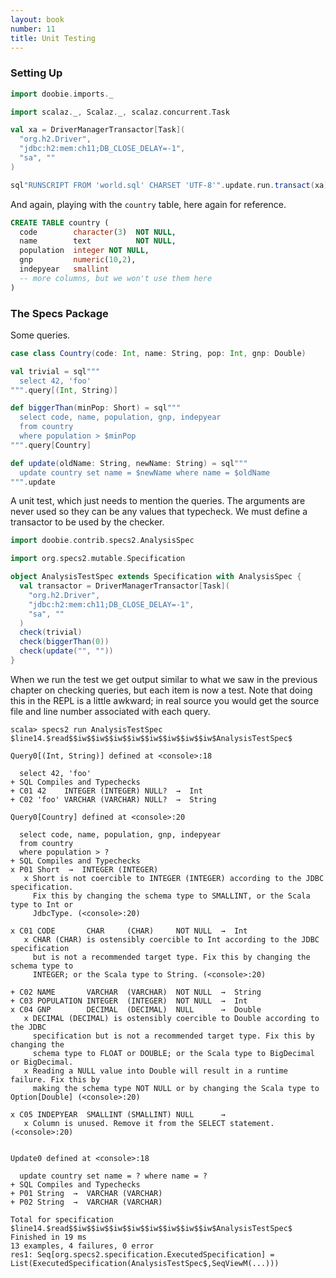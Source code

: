 ```yaml
---
layout: book
number: 11
title: Unit Testing
---
```


### Setting Up

```scala
import doobie.imports._

import scalaz._, Scalaz._, scalaz.concurrent.Task

val xa = DriverManagerTransactor[Task](
  "org.h2.Driver",                      
  "jdbc:h2:mem:ch11;DB_CLOSE_DELAY=-1", 
  "sa", ""                              
)

sql"RUNSCRIPT FROM 'world.sql' CHARSET 'UTF-8'".update.run.transact(xa).run
```

And again, playing with the `country` table, here again for reference.

```sql
CREATE TABLE country (
  code        character(3)  NOT NULL,
  name        text          NOT NULL,
  population  integer NOT NULL,
  gnp         numeric(10,2),
  indepyear   smallint
  -- more columns, but we won't use them here
)
```

### The Specs Package

Some queries.

```scala
case class Country(code: Int, name: String, pop: Int, gnp: Double)

val trivial = sql"""
  select 42, 'foo'
""".query[(Int, String)]

def biggerThan(minPop: Short) = sql"""
  select code, name, population, gnp, indepyear
  from country
  where population > $minPop
""".query[Country]

def update(oldName: String, newName: String) = sql"""
  update country set name = $newName where name = $oldName
""".update
```

A unit test, which just needs to mention the queries. The arguments are never used so they can be any values that typecheck. We must define a transactor to be used by the checker.

```scala
import doobie.contrib.specs2.AnalysisSpec

import org.specs2.mutable.Specification

object AnalysisTestSpec extends Specification with AnalysisSpec {
  val transactor = DriverManagerTransactor[Task](
    "org.h2.Driver",                      
    "jdbc:h2:mem:ch11;DB_CLOSE_DELAY=-1", 
    "sa", ""                              
  )
  check(trivial)
  check(biggerThan(0))
  check(update("", ""))
}
```

When we run the test we get output similar to what we saw in the previous chapter on checking queries, but each item is now a test. Note that doing this in the REPL is a little awkward; in real source you would get the source file and line number associated with each query.

```
scala> specs2 run AnalysisTestSpec
$line14.$read$$iw$$iw$$iw$$iw$$iw$$iw$$iw$$iw$AnalysisTestSpec$

Query0[(Int, String)] defined at <console>:18
  
  select 42, 'foo'
+ SQL Compiles and Typechecks
+ C01 42    INTEGER (INTEGER) NULL?  →  Int
+ C02 'foo' VARCHAR (VARCHAR) NULL?  →  String

Query0[Country] defined at <console>:20
  
  select code, name, population, gnp, indepyear
  from country
  where population > ?
+ SQL Compiles and Typechecks
x P01 Short  →  INTEGER (INTEGER)
   x Short is not coercible to INTEGER (INTEGER) according to the JDBC specification.
     Fix this by changing the schema type to SMALLINT, or the Scala type to Int or
     JdbcType. (<console>:20)

x C01 CODE       CHAR     (CHAR)     NOT NULL  →  Int
   x CHAR (CHAR) is ostensibly coercible to Int according to the JDBC specification
     but is not a recommended target type. Fix this by changing the schema type to
     INTEGER; or the Scala type to String. (<console>:20)

+ C02 NAME       VARCHAR  (VARCHAR)  NOT NULL  →  String
+ C03 POPULATION INTEGER  (INTEGER)  NOT NULL  →  Int
x C04 GNP        DECIMAL  (DECIMAL)  NULL      →  Double
   x DECIMAL (DECIMAL) is ostensibly coercible to Double according to the JDBC
     specification but is not a recommended target type. Fix this by changing the
     schema type to FLOAT or DOUBLE; or the Scala type to BigDecimal or BigDecimal.
   x Reading a NULL value into Double will result in a runtime failure. Fix this by
     making the schema type NOT NULL or by changing the Scala type to Option[Double] (<console>:20)

x C05 INDEPYEAR  SMALLINT (SMALLINT) NULL      →  
   x Column is unused. Remove it from the SELECT statement. (<console>:20)


Update0 defined at <console>:18
  
  update country set name = ? where name = ?
+ SQL Compiles and Typechecks
+ P01 String  →  VARCHAR (VARCHAR)
+ P02 String  →  VARCHAR (VARCHAR)

Total for specification $line14.$read$$iw$$iw$$iw$$iw$$iw$$iw$$iw$$iw$AnalysisTestSpec$
Finished in 19 ms
13 examples, 4 failures, 0 error
res1: Seq[org.specs2.specification.ExecutedSpecification] = List(ExecutedSpecification(AnalysisTestSpec$,SeqViewM(...)))
```




